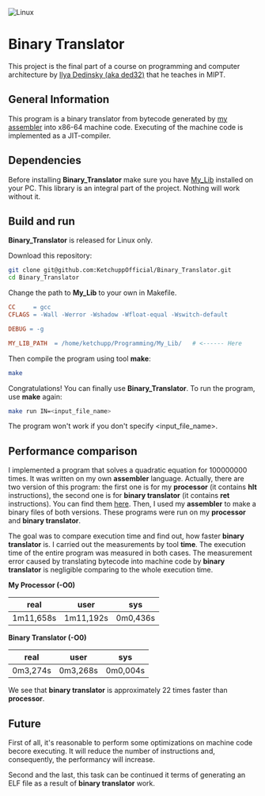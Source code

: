 ![Linux](https://img.shields.io/badge/Linux-FCC624?style=for-the-badge&logo=linux&logoColor=black)

# Binary Translator

This project is the final part of a course on programming and computer architecture by [Ilya Dedinsky (aka ded32)](https://github.com/ded32) that he teaches in MIPT.

## General Information

This program is a binary translator from bytecode generated by [my assembler](https://github.com/KetchuppOfficial/Processor) into x86-64 machine code. Executing of the machine code is implemented as a JIT-compiler.

## Dependencies

Before installing **Binary_Translator** make sure you have [My_Lib](https://github.com/KetchuppOfficial/My_Lib) installed on your PC. This library is an integral part of the project. Nothing will work without it.

## Build and run

**Binary_Translator** is released for Linux only.

Download this repository:
```bash
git clone git@github.com:KetchuppOfficial/Binary_Translator.git
cd Binary_Translator
```

Change the path to **My_Lib** to your own in Makefile.
```Makefile
CC     = gcc
CFLAGS = -Wall -Werror -Wshadow -Wfloat-equal -Wswitch-default

DEBUG = -g

MY_LIB_PATH  = /home/ketchupp/Programming/My_Lib/   # <------ Here
```

Then compile the program using tool **make**:
```bash
make
```

Congratulations! You can finally use **Binary_Translator**. To run the program, use **make** again:
```bash
make run IN=<input_file_name>
```
The program won't work if you don't specify <input_file_name>.

## Performance comparison

I implemented a program that solves a quadratic equation for 100000000 times. It was written on my own **assembler** language. Actually, there are two version of this program: the first one is for my **processor** (it contains **hlt** instructions), the second one is for **binary translator** (it contains **ret** instructions). You can find them [here](/data). Then, I used my **assembler** to make a binary files of both versions. These programs were run on my **processor** and **binary translator**.

The goal was to compare execution time and find out, how faster **binary translator** is. I carried out the measurements by tool **time**. The execution time of the entire program was measured in both cases. The measurement error caused by translating bytecode into machine code by **binary translator** is negligible comparing to the whole execution time.

**My Processor (-O0)**


|    real   |    user   |    sys    |
|-----------|-----------|-----------|
| 1m11,658s | 1m11,192s | 0m0,436s  |

**Binary Translator (-O0)**

|   real   |    user   |    sys    |
|----------|-----------|-----------|
| 0m3,274s | 0m3,268s  | 0m0,004s  |

We see that **binary translator** is approximately 22 times faster than **processor**.

## Future

First of all, it's reasonable to perform some optimizations on machine code becore executing. It will reduce the number of instructions and, consequently, the performancy will increase.

Second and the last, this task can be continued it terms of generating an ELF file as a result of **binary translator** work.
